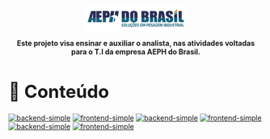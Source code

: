 <p align="center">
    <img src="./imagens/aeph-logo.png" width="200px">
</p>

<p align="center">
<b>Este projeto visa ensinar e auxiliar o analista, nas atividades voltadas para o T.I da empresa AEPH do Brasil.</b>
</p>


<!-- Comentário exemplo -->

<h1 id="conteudo" style="font-size:35px;">📝 Conteúdo</h1>



<div>

[BADGE1]: https://img.shields.io/badge/e_mail-000?style=for-the-badge&logo=html
[BADGE2]: https://img.shields.io/badge/infraestrutura-000?style=for-the-badge&logo=code
[BADGE3]: https://img.shields.io/badge/atendimentos-000?style=for-the-badge&logo=html
[BADGE4]: https://img.shields.io/badge/internet-000?style=for-the-badge&logo=html
[BADGE5]: https://img.shields.io/badge/telefonia-000?style=for-the-badge&logo=html
[BADGE6]: https://img.shields.io/badge/mikrotik-000?style=for-the-badge&logo=html



[![backend-simple][BADGE1]](./procedimentos/emails.md)
[![frontend-simple][BADGE2]](./procedimentos/infraestrutura.md)
[![backend-simple][BADGE3]](./procedimentos/atendimentos.md)
[![frontend-simple][BADGE4]](./procedimentos/internet.md)
[![backend-simple][BADGE5]](./procedimentos/telefonia.md)
[![frontend-simple][BADGE6]](./procedimentos/mikrotik.md)


</div>

<!-- 
<br>

- <p style="font-size:20px"> <a href="#"> Voltar ao Topo</a></p>

<br>

- <p style="font-size:20px"> <a href="../README.md"> Voltar para a página principal</a></p>
-->